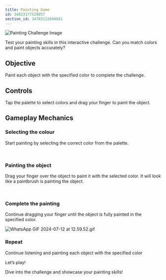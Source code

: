 ```yaml
---
title: Painting Game
id: 34823177528857
section_id: 34783122694681
---
```

![Painting Challenge Image](https://help.studycat.com/hc/article_attachments/34823177517721)


Test your painting skills in this interactive challenge. Can you match colors and paint objects accurately?


## Objective


Paint each object with the specified color to complete the challenge.


## Controls


Tap the palette to select colors and drag your finger to paint the object.


## Gameplay Mechanics


### Selecting the colour


Start painting by selecting the correct color from the palette.


 


### Painting the object


Drag your finger over the object to paint it with the selected color. It will look like a paintbrush is painting the object.


 


### Complete the painting


Continue dragging your finger until the object is fully painted in the specified color.


![WhatsApp GIF 2024-07-12 at 12.59.52.gif](https://help.studycat.com/hc/article_attachments/34967665665945)


### Repeat


Continue listening and painting each object with the specified color


Let’s play!


Dive into the challenge and showcase your painting skills!

